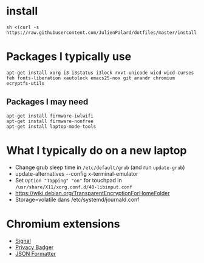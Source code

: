 # install

    sh <(curl -s https://raw.githubusercontent.com/JulienPalard/dotfiles/master/install.sh)

# Packages I typically use

```
apt-get install xorg i3 i3status i3lock rxvt-unicode wicd wicd-curses feh fonts-liberation xautolock emacs25-nox git arandr chromium ecryptfs-utils
```

## Packages I may need

```
apt-get install firmware-iwlwifi
apt-get install firmware-nonfree
apt-get install laptop-mode-tools
```

# What I typically do on a new laptop

 - Change grub sleep time in `/etc/default/grub` (and run `update-grub`)
 - update-alternatives --config x-terminal-emulator
 - Set `Option "Tapping" "on"` for touchpad in `/usr/share/X11/xorg.conf.d/40-libinput.conf`
 - https://wiki.debian.org/TransparentEncryptionForHomeFolder
 - Storage=volatile dans /etc/systemd/journald.conf

# Chromium extensions

 - [Signal](https://chrome.google.com/webstore/detail/signal-private-messenger/bikioccmkafdpakkkcpdbppfkghcmihk?utm_source=chrome-app-launcher-info-dialog)
 - [Privacy Badger](https://chrome.google.com/webstore/detail/privacy-badger/pkehgijcmpdhfbdbbnkijodmdjhbjlgp?utm_source=chrome-app-launcher-info-dialog)
 - [JSON Formatter](https://chrome.google.com/webstore/detail/json-formatter/bcjindcccaagfpapjjmafapmmgkkhgoa?utm_source=chrome-app-launcher-info-dialog)
